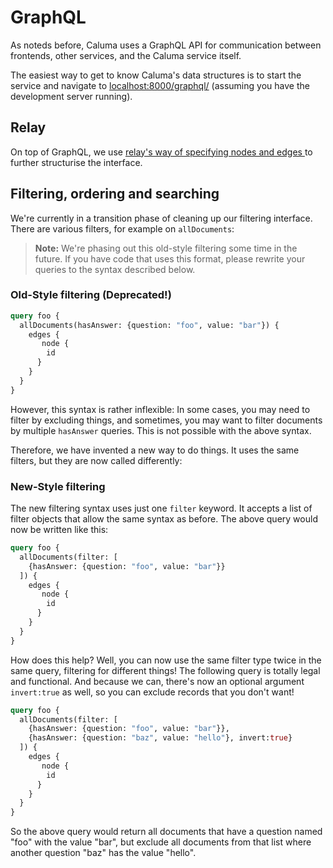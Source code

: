 # GraphQL

As noteds before, Caluma uses a GraphQL API for communication between
frontends, other services, and the Caluma service itself.

The easiest way to get to know Caluma's data
structures is to start the service and navigate to
[localhost:8000/graphql/](http://localhost:8000/graphql/) (assuming you
have the development server running).

## Relay

On top of GraphQL, we use [relay's way of specifying nodes and edges
](https://facebook.github.io/relay/graphql/connections.htm) to further
structurise the interface.


## Filtering, ordering and searching

We're currently in a transition phase of cleaning up our filtering interface.
There are various filters, for example on `allDocuments`:

> **Note:** We're phasing out this old-style filtering some time in the future.
> If you have code that uses this format, please rewrite your queries to the
> syntax described below.


### Old-Style filtering (Deprecated!)

```graphql
query foo {
  allDocuments(hasAnswer: {question: "foo", value: "bar"}) {
    edges {
       node {
        id
      }
    }
  }
}
```

However, this syntax is rather inflexible: In some cases, you may need to filter
by excluding things, and sometimes, you may want to filter documents by multiple
`hasAnswer` queries. This is not possible with the above syntax.

Therefore, we have invented a new way to do things. It uses the same filters,
but they are now called differently:


### New-Style filtering

The new filtering syntax uses just one `filter` keyword. It accepts a list of
filter objects that allow the same syntax as before. The above query would now
be written like this:

```graphql
query foo {
  allDocuments(filter: [
    {hasAnswer: {question: "foo", value: "bar"}}
  ]) {
    edges {
       node {
        id
      }
    }
  }
}
```

How does this help? Well, you can now use the same filter type twice in the same
query, filtering for different things! The following query is totally legal and
functional. And because we can, there's now an optional argument `invert:true`
as well, so you can exclude records that you don't want!

```graphql
query foo {
  allDocuments(filter: [
    {hasAnswer: {question: "foo", value: "bar"}},
    {hasAnswer: {question: "baz", value: "hello"}, invert:true}
  ]) {
    edges {
       node {
        id
      }
    }
  }
}
```

So the above query would return all documents that have a question named "foo"
with the value "bar", but exclude all documents from that list where another
question "baz" has the value "hello".
